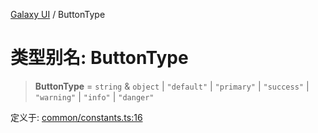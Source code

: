 [Galaxy UI](../index.md) / ButtonType

# 类型别名: ButtonType

> **ButtonType** = `string` & `object` \| `"default"` \| `"primary"` \| `"success"` \| `"warning"` \| `"info"` \| `"danger"`

定义于: [common/constants.ts:16](https://github.com/zhengxs2018/galaxy-vue/blob/e67881df0290492498b823acdc47b0e998577a46/packages/galaxy-ui/src/common/constants.ts#L16)
